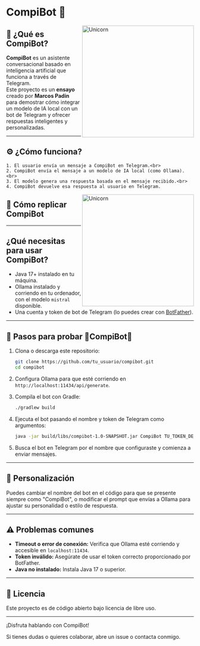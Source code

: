 # CompiBot 🤖
<img align="right" width=300px alt="Unicorn" src="https://media.tenor.com/xzKtvBspe5YAAAAi/emo-robot-happy-discord.gif" />


## 🤖 ¿Qué es CompiBot?

**CompiBot** es un asistente conversacional basado en inteligencia artificial que funciona a través de Telegram.  
Este proyecto es un **ensayo** creado por **Marcos Padín** para demostrar cómo integrar un modelo de IA local con un bot de Telegram y ofrecer respuestas inteligentes y personalizadas.

---

## ⚙️ ¿Cómo funciona?  

    1. El usuario envía un mensaje a CompiBot en Telegram.<br>
    2. CompiBot envía el mensaje a un modelo de IA local (como Ollama).<br>
    3. El modelo genera una respuesta basada en el mensaje recibido.<br>
    4. CompiBot devuelve esa respuesta al usuario en Telegram.

<img align="right" width=300px alt="Unicorn" src="https://github.com/user-attachments/assets/601f25e6-1822-4239-af78-c071cd67f876" />



## 🚀 Cómo replicar CompiBot

---

## ¿Qué necesitas para usar CompiBot?

- Java 17+ instalado en tu máquina.  
- Ollama instalado y corriendo en tu ordenador, con el modelo `mistral` disponible.  
- Una cuenta y token de bot de Telegram (lo puedes crear con [BotFather](https://t.me/BotFather)).

---

## 📜 Pasos para probar 🤖CompiBot🤖

1. Clona o descarga este repositorio:

    ```bash
    git clone https://github.com/tu_usuario/compibot.git
    cd compibot
    ```

2. Configura Ollama para que esté corriendo en `http://localhost:11434/api/generate`.

3. Compila el bot con Gradle:

    ```bash
    ./gradlew build
    ```

4. Ejecuta el bot pasando el nombre y token de Telegram como argumentos:

    ```bash
    java -jar build/libs/compibot-1.0-SNAPSHOT.jar CompiBot TU_TOKEN_DE_TELEGRAM
    ```

5. Busca el bot en Telegram por el nombre que configuraste y comienza a enviar mensajes.

---

## 🎨 Personalización

Puedes cambiar el nombre del bot en el código para que se presente siempre como "CompiBot", o modificar el prompt que envías a Ollama para ajustar su personalidad o estilo de respuesta.

---

## ⚠️ Problemas comunes

- **Timeout o error de conexión:** Verifica que Ollama esté corriendo y accesible en `localhost:11434`.  
- **Token inválido:** Asegúrate de usar el token correcto proporcionado por BotFather.  
- **Java no instalado:** Instala Java 17 o superior.

---

## 📝 Licencia

Este proyecto es de código abierto bajo licencia de libre uso.

---

¡Disfruta hablando con CompiBot!

Si tienes dudas o quieres colaborar, abre un issue o contacta conmigo.
